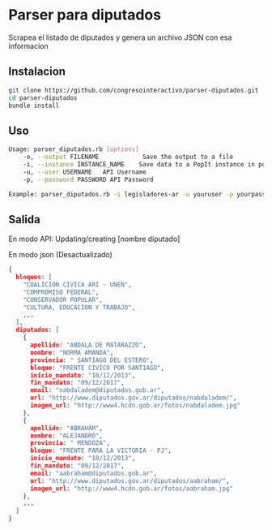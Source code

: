 # Parser para diputados

Scrapea el listado de diputados y genera un archivo JSON con esa informacion

## Instalacion

```bash
git clone https://github.com/congresointeractivo/parser-diputados.git
cd parser-diputados
bundle install
```

## Uso

```bash
Usage: parser_diputados.rb [options]
    -o, --output FILENAME            Save the output to a file
    -i, --instance INSTANCE_NAME    Save data to a PopIt instance in popit.mysociety.org using popit-ruby
    -u, --user USERNAME   API Username
    -p, --password PASSWORD API Password

Example: parser_diputados.rb -i legisladores-ar -u youruser -p yourpassword
```

## Salida

En modo API:
Updating/creating [nombre diputado]

En modo json (Desactualizado)

```json
{
  bloques: [
    "COALICION CIVICA ARI - UNEN",
    "COMPROMISO FEDERAL",
    "CONSERVADOR POPULAR",
    "CULTURA, EDUCACION Y TRABAJO",
    ...
  ],
  diputados: [
    {
      apellido: "ABDALA DE MATARAZZO",
      nombre: "NORMA AMANDA",
      provincia: " SANTIAGO DEL ESTERO",
      bloque: "FRENTE CIVICO POR SANTIAGO",
      inicio_mandato: "10/12/2013",
      fin_mandato: "09/12/2017",
      email: "nabdaladem@diputados.gob.ar",
      url: "http://www.diputados.gov.ar/diputados/nabdaladem/",
      imagen_url: "http://www4.hcdn.gob.ar/fotos/nabdaladem.jpg"
    },
    {
      apellido: "ABRAHAM",
      nombre: "ALEJANDRO",
      provincia: " MENDOZA",
      bloque: "FRENTE PARA LA VICTORIA - PJ",
      inicio_mandato: "10/12/2013",
      fin_mandato: "09/12/2017",
      email: "aabraham@diputados.gob.ar",
      url: "http://www.diputados.gov.ar/diputados/aabraham/",
      imagen_url: "http://www4.hcdn.gob.ar/fotos/aabraham.jpg"
    },
    ...
  ]
}
```
